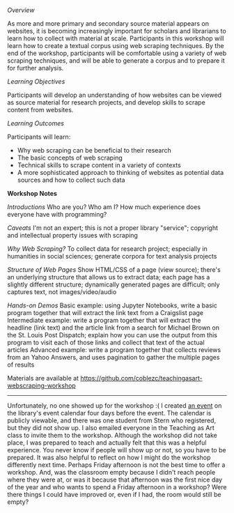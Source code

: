 *Overview*

As more and more primary and secondary source material appears on websites, it is becoming increasingly important for scholars and librarians to learn how to collect with material at scale. Participants in this workshop will learn how to create a textual corpus using web scraping techniques. By the end of the workshop, participants will be comfortable using a variety of web scraping techniques, and will be able to generate a corpus and to prepare it for further analysis.

*Learning Objectives*

Participants will develop an understanding of how websites can be viewed as source material for research projects, and develop skills to scrape content from websites.

*Learning Outcomes*

Participants will learn:
- Why web scraping can be beneficial to their research
- The basic concepts of web scraping
- Technical skills to scrape content in a variety of contexts
- A more sophisticated approach to thinking of websites as potential data sources and how to collect such data


**Workshop Notes**

*Introductions*
Who are you? Who am I? How much experience does everyone have with programming?

*Caveats*
I'm not an expert; this is not a proper library "service"; copyright and intellectual property issues with scraping

*Why Web Scraping?*
To collect data for research project; especially in humanities in social sciences; generate corpora for text analysis projects

*Structure of Web Pages*
Show HTML/CSS of a page (view source); there's an underlying structure that allows us to extract data; each page has a slightly different structure; dynamically generated pages are difficult; only captures text, not images/video/audio

*Hands-on Demos*
Basic example: using Jupyter Notebooks, write a basic program together that will extract the link text from a Craigslist page
Intermediate example: write a program together that will extract the headline (link text) and the article link from a search for Michael Brown on the St. Louis Post Dispatch; explain how you can use the output from this program to visit each of those links and collect that text of the actual articles
Advanced example: write a program together that collects reviews from an Yahoo Answers, and uses pagination to gather the multiple pages of results

Materials are available at https://github.com/coblezc/teachingasart-webscraping-workshop

***

Unfortunately, no one showed up for the workshop :( I created [an event](https://nyu.libcal.com/event/4135322) on the library's event calendar four days before the event. The calendar is publicly viewable, and there was one student from Stern who registered, but they did not show up. I also emailed everyone in the Teaching as Art class to invite them to the workshop. Although the workshop did not take place, I was prepared to teach and actually felt that this was a helpful experience. You never know if people will show up or not, so you have to be prepared. It was also helpful to reflect on how I might do the workshop differently next time. Perhaps Friday afternoon is not the best time to offer a workshop. And, was the classroom empty because I didn't reach people where they were at, or was it because that afternoon was the first nice day of the year and who wants to spend a Friday afternoon in a workshop? Were there things I could have improved or, even if I had, the room would still be empty?
